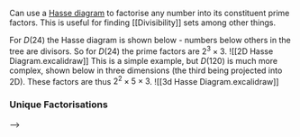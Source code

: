 Can use a [Hasse diagram](https://demonstrations.wolfram.com/HasseDiagramsOfIntegerDivisors/) to factorise any number into its constituent prime factors. This is useful for finding [[Divisibility]] sets among other things.

For $D(24)$ the Hasse diagram is shown below - numbers below others in the tree are divisors. So for $D(24)$ the prime factors are $2^3\times3$.
![[2D Hasse Diagram.excalidraw]]
This is a simple example, but $D(120)$ is much more complex, shown below in three dimensions (the third being projected into 2D). These factors are thus $2^2\times5\times3$.
![[3d Hasse Diagram.excalidraw]]

### Unique Factorisations
-->